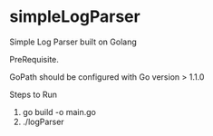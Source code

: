 # simpleLogParser
Simple Log Parser built on Golang

PreRequisite.

GoPath should be configured with Go version > 1.1.0

Steps to Run
1. go build -o main.go
2. ./logParser
